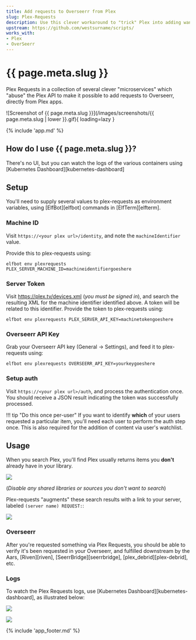 ```yaml
---
title: Add requests to Overseerr from Plex
slug: Plex-Requests
description: Use this clever workaround to "trick" Plex into adding wanted content to your Overseerr library
upstream: https://github.com/westsurname/scripts/
works_with:
- Plex
- OverSeerr
---
```


# {{ page.meta.slug }}

Plex Requests in a collection of several clever "microservices" which "abuse" the Plex API to make it possible to add requests to Overseerr, directly from Plex apps.

![Screenshot of {{ page.meta.slug }}](/images/screenshots/{{ page.meta.slug | lower }}.gif){ loading=lazy }

{% include 'app.md' %}

## How do I use {{ page.meta.slug }}?

There's no UI, but you can watch the logs of the various containers using [Kubernetes Dashboard][kubernetes-dashboard]

## Setup

You'll need to supply several values to plex-requests as environment variables, using [ElfBot][elfbot] commands in [ElfTerm][elfterm].

### Machine ID

Visit `https://<your plex url>/identity`, and note the `machineIdentifier` value. 

Provide this to plex-requests using:

```
elfbot env plexrequests PLEX_SERVER_MACHINE_ID=machineidentifiergoeshere
```

### Server Token

Visit https://plex.tv/devices.xml (*you must be signed in*), and search the resulting XML for the machine identifier identified above. A token will be related to this identifier. Provide the token to plex-requests using:

```
elfbot env plexrequests PLEX_SERVER_API_KEY=machinetokengoeshere
```

### Overseerr API Key

Grab your Overseerr API key (General -> Settings), and feed it to plex-requests using:

```
elfbot env plexrequests OVERSEERR_API_KEY=yourkeygoeshere
```

### Setup auth

Visit `https://<your plex url>/auth`, and process the authentication once. You should receive a JSON result indicating the token was successfully processed.

!!! tip "Do this once per-user"
    If you want to identify **which** of your users requested a particular item, you'll need each user to perform the auth step once. This is also required for the addition of content via user's watchlist.

## Usage

When you search Plex, you'll find Plex usually returns items you **don't** already have in your library. 

![](/images/plex-requests-search-1.png)

(*Disable any shared libraries or sources you don't want to search*)

Plex-requests "augments" these search results with a link to your server, labeled `(server name) REQUEST:`:

![](/images/plex-requests-search-2.png)

### Overseerr

After you're requested something via Plex Requests, you should be able to verify it's been requested in your Overseerr, and fulfilled downstream by the Aars, [Riven][riven], [SeerrBridge][seerrbridge], [plex_debrid][plex-debrid], etc.


### Logs

To watch the Plex Requests logs, use [Kubernetes Dashboard][kubernetes-dashboard], as illustrated below:

![](/images/plex-requests-logs-1.png)

![](/images/plex-requests-logs-2.png)


{% include 'app_footer.md' %}
